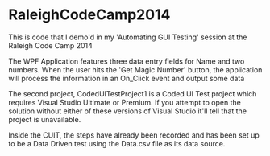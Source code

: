 RaleighCodeCamp2014
===================

This is code that I demo'd in my 'Automating GUI Testing' session at the Raleigh Code Camp 2014

The WPF Application features three data entry fields for Name and two numbers. When the user hits the 'Get Magic Number'
button, the application will process the information in an On_Click event and output some data

The second project, CodedUITestProject1 is a Coded UI Test project which requires Visual Studio Ultimate or Premium. If you 
attempt to open the solution without either of these versions of Visual Studio it'll tell that the project is unavailable.

Inside the CUIT, the steps have already been recorded and has been set up to be a Data Driven test using the Data.csv file
as its data source.
